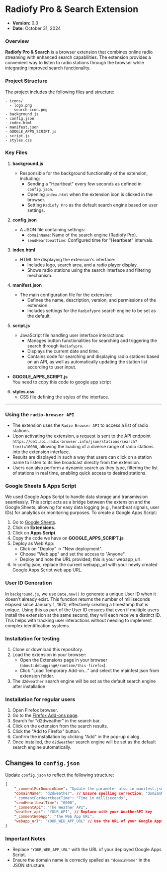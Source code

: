 # Radiofy Pro & Search Extension

- **Version:** 0.3
- **Date:** October 31, 2024

### Overview

**Radiofy Pro & Search** is a browser extension that combines online radio streaming with enhanced search capabilities. The extension provides a convenient way to listen to radio stations through the browser while integrating improved search functionality.

### Project Structure

The project includes the following files and structure:

```
- icons/
  - logo.png
  - search-icon.png
- background.js
- config.json
- index.html
- manifest.json
- GOOGLE_APPS_SCRIPT.js
- script.js
- styles.css
```

### Key Files

1. **background.js**  
    - Responsible for the background functionality of the extension, including:
      - Sending a "Heartbeat" every few seconds as defined in `config.json`.
      - Opening `index.html` when the extension icon is clicked in the browser.
      - Setting `Radiofy Pro` as the default search engine based on user settings.

2. **config.json**  
    - A JSON file containing settings:
      - `domainName`: Name of the search engine (Radiofy Pro).
      - `sendHeartbeatTime`: Configured time for "Heartbeat" intervals.

3. **index.html**  
    - HTML file displaying the extension's interface:
      - Includes logo, search area, and a radio player display.
      - Shows radio stations using the search interface and filtering mechanism.

4. **manifest.json**  
    - The main configuration file for the extension:
      - Defines the name, description, version, and permissions of the extension.
      - Includes settings for the `Radiofypro` search engine to be set as the default.

5. **script.js**  
    - JavaScript file handling user interface interactions:
      - Manages button functionalities for searching and triggering the search through `Radiofypro`.
      - Displays the current date and time.
      - Contains code for searching and displaying radio stations based on an API, as well as automatically updating the station list according to user input.

- **GOOGLE_APPS_SCRIPT.js**  
  You need to copy this code to google app script

6. **styles.css**  
    - CSS file defining the styles of the interface.

---

### Using the `radio-browser API`

- The extension uses the `Radio Browser API` to access a list of radio stations.
- Upon activating the extension, a request is sent to the API endpoint `https://de1.api.radio-browser.info/json/stations/search?limit=10000`, allowing the loading of a diverse range of radio stations into the extension interface.
- Results are displayed in such a way that users can click on a station name to listen to its live broadcast directly from the extension.
- Users can also perform a dynamic search as they type, filtering the list of stations in real time, enabling quick access to desired stations.

### Google Sheets & Apps Script
We used Google Apps Script to handle data storage and transmission seamlessly. This script acts as a bridge between the extension and the Google Sheets, allowing for easy data logging (e.g., heartbeat signals, user IDs) for analytics or monitoring purposes. To create a Google Apps Script:

1. Go to [Google Sheets](https://docs.google.com/spreadsheets).
2. Click on **Extensions**.
3. Click on **Apps Script**.
4. Copy the code we have on **GOOGLE_APPS_SCRIPT.js**
5. Deploy as Web App:
   - Click on "Deploy" -> "New deployment".
   - Choose "Web app" and set the access to "Anyone".
   - Deploy and note the URL provided; this is your webapp_url.
6. In config.json, replace the current webapp_url with your newly created Google Apps Script web app URL.

### User ID Generation
In `background.js`, we use `Date.now()` to generate a unique User ID when it doesn't already exist. This function returns the number of milliseconds elapsed since January 1, 1970, effectively creating a timestamp that is unique. Using this as part of the User ID ensures that even if multiple users install the extension at the same second, they will each receive a distinct ID. This helps with tracking user interactions without needing to implement complex identification systems.

### Installation for testing

1. Clone or download this repository.
2. Load the extension in your browser:
   - Open the Extensions page in your browser (`about:debugging#/runtime/this-firefox`).
   - Click "Load Temporary Add-on…" and select the mainfest.json from extension folder.
3. The `d2dweather` search engine will be set as the default search engine after installation.

### Installation for regular users

1. Open Firefox browser.
2. Go to the [Firefox Add-ons page](https://addons.mozilla.org/).
3. Search for "d2dweather" in the search bar.
4. Click on the extension from the search results.
5. Click the "Add to Firefox" button.
6. Confirm the installation by clicking "Add" in the pop-up dialog.
7. Once installed, the `d2dweather` search engine will be set as the default search engine automatically.

## Changes to `config.json`

Update `config.json` to reflect the following structure:

```json
{
    "_commentForDomainName": "Update the parameter also in manifest.json",
    "domainName": "d2dweather", // Ensure spelling correction: "domianName" to "domainName"
    "_commentForHeartbeatTime": "Time in milliseconds",
    "sendHeartbeatTime": "6000",
    "_commentApi": "The Weather API",
    "weather_api": "YOUR_API", // Replace with your WeatherAPI key
    "_commentWebApp": "The Web App URL",
    "webapp_url": "YOUR_WEB_APP_URL" // Use the URL of your Google Apps Script web app
}
```
### Important Notes
- Replace `"YOUR_WEB_APP_URL"` with the URL of your deployed Google Apps Script.
- Ensure the domain name is correctly spelled as `"domainName"` in the JSON structure.